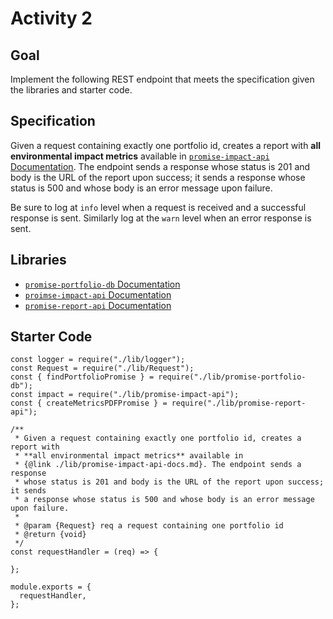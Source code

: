 # Activity 2

## Goal
Implement the following REST endpoint that meets the specification given the
libraries and starter code.

## Specification
Given a request containing exactly one portfolio id, creates a report with
**all environmental impact metrics** available in
[`promise-impact-api` Documentation](./lib/promise-impact-api-docs.md). 
The endpoint sends a response whose status is 201 and body is the URL of
the report upon success; it sends a response whose status is 500 and whose
body is an error message upon failure.

Be sure to log at `info` level when a request is received and a successful
response is sent. Similarly log at the `warn` level when an error response is
sent.

## Libraries
- [`promise-portfolio-db` Documentation](./lib/promise-portfolio-db-docs.md)
- [`proimse-impact-api` Documentation](./lib/promise-impact-api-docs.md)
- [`promise-report-api` Documentation](./lib/promise-report-api-docs.md)

## Starter Code
    const logger = require("./lib/logger");
    const Request = require("./lib/Request");
    const { findPortfolioPromise } = require("./lib/promise-portfolio-db");
    const impact = require("./lib/promise-impact-api");
    const { createMetricsPDFPromise } = require("./lib/promise-report-api");
    
    /**
     * Given a request containing exactly one portfolio id, creates a report with
     * **all environmental impact metrics** available in
     * {@link ./lib/promise-impact-api-docs.md}. The endpoint sends a response
     * whose status is 201 and body is the URL of the report upon success; it sends
     * a response whose status is 500 and whose body is an error message upon failure.
     *
     * @param {Request} req a request containing one portfolio id
     * @return {void}
     */
    const requestHandler = (req) => {
      
    };
    
    module.exports = {
      requestHandler,
    };

    
